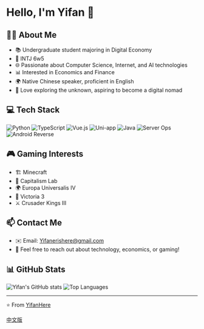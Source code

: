 # Hello, I'm Yifan 👋

## 🧑‍🎓 About Me
- 📚 Undergraduate student majoring in Digital Economy
- 🧠 INTJ 6w5
- 🌐 Passionate about Computer Science, Internet, and AI technologies
- 📊 Interested in Economics and Finance
- 🌍 Native Chinese speaker, proficient in English
- 🚀 Love exploring the unknown, aspiring to become a digital nomad

## 💻 Tech Stack
![Python](https://img.shields.io/badge/-Python-3776AB?style=flat-square&logo=python&logoColor=white)
![TypeScript](https://img.shields.io/badge/-TypeScript-3178C6?style=flat-square&logo=typescript&logoColor=white)
![Vue.js](https://img.shields.io/badge/-Vue.js-4FC08D?style=flat-square&logo=vue.js&logoColor=white)
![Uni-app](https://img.shields.io/badge/-Uni_app-2B9939?style=flat-square)
![Java](https://img.shields.io/badge/-Java-007396?style=flat-square&logo=java&logoColor=white)
![Server Ops](https://img.shields.io/badge/-Server_Operations-232F3E?style=flat-square&logo=amazon-aws&logoColor=white)
![Android Reverse](https://img.shields.io/badge/-Android_Reverse_Engineering-3DDC84?style=flat-square&logo=android&logoColor=white)

## 🎮 Gaming Interests
- 🏗️ Minecraft
- 💼 Capitalism Lab
- 🌍 Europa Universalis IV
- 👑 Victoria 3
- ⚔️ Crusader Kings III

## 📫 Contact Me
- ✉️ Email: Yifanerishere@gmail.com
- 💬 Feel free to reach out about technology, economics, or gaming!

## 📊 GitHub Stats
![Yifan's GitHub stats](https://github-readme-stats.vercel.app/api?username=YifanHere&show_icons=true&theme=radical)
![Top Languages](https://github-readme-stats.vercel.app/api/top-langs/?username=YifanHere&layout=compact&theme=radical)

---

⭐️ From [YifanHere](https://github.com/YifanHere)

[中文版](./README_CN.md)
